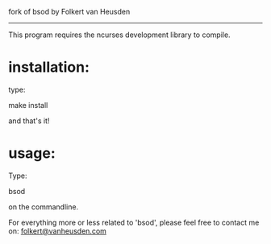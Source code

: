 fork of bsod by Folkert van Heusden

---

This program requires the ncurses development library to compile.

# installation:

type:

make install

and that's it!

# usage:

Type:

bsod

on the commandline.


For everything more or less related to 'bsod', please feel free
to contact me on: folkert@vanheusden.com
